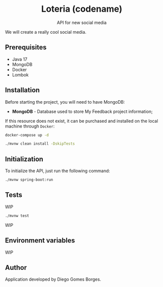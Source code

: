 <h1 align="center">Loteria (codename)</h1>
<p align="center">API for new social media</p>

We will create a really cool social media.

## Prerequisites

* Java 17
* MongoDB
* Docker
* Lombok

## Installation

Before starting the project, you will need to have MongoDB:

* __MongoDB__ - Database used to store My Feedback project information;

If this resource does not exist, it can be purchased and installed on the local machine through `Docker`:

```sh
docker-compose up -d
```

```sh
./mvnw clean install -DskipTests
```

## Initialization

To initialize the API, just run the following command:

```sh
./mvnw spring-boot:run
```

## Tests

WIP

```sh
./mvnw test
```
WIP

## Environment variables
WIP

## Author

Application developed by Diego Gomes Borges.
